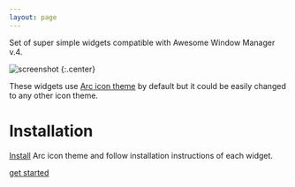 ```yaml
---
layout: page
---
```


Set of super simple widgets compatible with Awesome Window Manager v.4.

![screenshot](https://github.com/streetturtle/AwesomeWM/blob/master/screenshot.png?raw=true)
{:.center}

These widgets use [Arc icon theme](https://github.com/horst3180/arc-icon-theme) by default but it could be easily 
changed to any other icon theme.

# Installation

[Install](https://github.com/horst3180/arc-icon-theme#installation) Arc icon theme and follow installation instructions of each widget.

<div class="row center">
<a class="waves-effect waves-light btn-large" href="{{site.baseurl}}/widgets">get started</a>
</div>